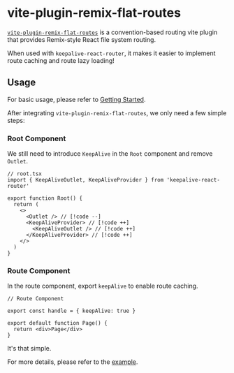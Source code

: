 # vite-plugin-remix-flat-routes

[`vite-plugin-remix-flat-routes`](https://hemengke1997.github.io/vite-plugin-remix-flat-routes/) is a convention-based routing vite plugin that provides Remix-style React file system routing.

When used with `keepalive-react-router`, it makes it easier to implement route caching and route lazy loading!

## Usage

For basic usage, please refer to [Getting Started](https://hemengke1997.github.io/vite-plugin-remix-flat-routes/guides/getting-started.html).

After integrating `vite-plugin-remix-flat-routes`, we only need a few simple steps:

### Root Component

We still need to introduce `KeepAlive` in the `Root` component and remove `Outlet`.

```tsx
// root.tsx
import { KeepAliveOutlet, KeepAliveProvider } from 'keepalive-react-router'

export function Root() {
  return (
    <>
      <Outlet /> // [!code --]
      <KeepAliveProvider> // [!code ++]
        <KeepAliveOutlet /> // [!code ++]
      </KeepAliveProvider> // [!code ++]
    </>
  )
}
```

### Route Component

In the route component, export `keepAlive` to enable route caching.

```tsx
// Route Component

export const handle = { keepAlive: true }

export default function Page() {
  return <div>Page</div>
}
```

It's that simple.

For more details, please refer to the [example](https://github.com/hemengke1997/keepalive-react-router/tree/master/playground/vite-plugin-remix-flat-routes).
